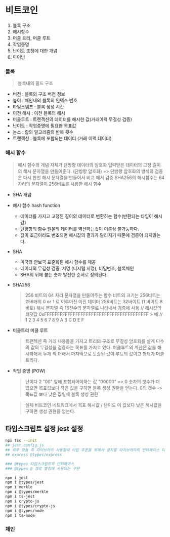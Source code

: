 # 비트코인

1. 블록 구조
2. 해시함수
3. 머클 트리, 머클 루트
4. 작업증명
5. 난이도 조정에 대한 개념
6. 마이닝

### 블록
> 블록내의 필드 구조

- 버전 : 블록의 구조 버전 정보
- 높이 : 체인내의 블록의 인덱스 번호
- 타임스템프 : 블록 생성 시간
- 이전 해시 : 이전 블록의 해시
- 머클루트 : 트랜젝션의 데이터를 해시한 값(거래이력 무결성 검증)
- 난이도 : 작업증명에 필요한 목표값
- 논스 : 합의 알고리즘의 반복 횟수
- 트랜젝션 : 블록에 포함되는 데이터 (거래 이력 데이터)

### 해시 함수
> 해시 함수의 개념 자체가 단방향 데이터의 암호화
> 입력받은 데이터의 고정 길이의 해시 문자열을 만들어준다. (단방향 암호화) => 단방향 암호화의 방식의 검증은 다시 한번 해시 문자열을 만들어서 비교 해서 검증
> SHA256의 해시함수는 64자리의 문자열이 256비트를 사용한 해시 함수

- SHA 개념

- 해시 함수 hash function
    - 데이터를 가지고 고정된 길이의 데이터로 변환하는 함수(반환되는 타입이 해시값)
    - 단방향의 함수 원본의 데이터를 역산하는것이 이론상 불가능하다.
    - 값이 조금이라도 변조되면 해시값의 결과가 달라지기 때문에 검증이 되지않는다.

- SHA
    - 미국의 안보국 표준화된 해시 함수를 제공
    - 데이터의 무결성 검증, 서명 (디지털 서명), 비밀번호, 블록체인
    - SHA의 뒤에 붙는 숫자 발전한 순서로 정의된다.

- SHA256
    > 256 비트의 64 자리 문자열을 만들어주는 함수
    > 비트의 크기는 256비트는 256개의 0 or 1 로 이루어진 이진 데이터
    > 256비트는 32바이트 (1 바이트 8 비트)
    > 해시 문자열 즉 16진수의 문자열로 나타내서 검증에 사용
    // 해시값의 최댓값
    > 0xFFFFFFFFFFFFFFFFFFFFFFFFFFFFFFFFFFFFFFFF > 예
// 1 2 3 4 5 6 7 8 9 A B C D E F  

- 머클트리 머클 루트
    > 트랜젝션 즉 거래 내용들을 가지고 트리의 구조로 무결성 암호화를 설계
    > 다수의 값의 무결성을 검증하는 목표를 가지고 있다.
    > 머클루트의 계산은 값을 해시화해서 두개 씩 더해서 마지막으로 도출된 값이 루트의 값이고 형태가 머클 트리다.

- 작업 증명 (POW)
    > 난이다 2 "00" 앞에 포함되어야하는 값 "00000" => 0 숫자의 갯수가 더 많으면 목표값보다 작은 값을 구하면 블록 생성 권한을 얻는다.
    > 0의 갯수 -> 목표값 보다 낮은 값일때 블록 생성 권한

    > 실제 비트코인 네트워크에서 목표 해시값 / 난이도 이 값보다 낮은 해시값을 구하면 생성 권한을 얻는다.

## 타입스크립트 설정 jest 설정

```sh
npx tsc --init
## jest.config.js
## 외부 모듈 즉 라이브러리 사용할때 타입 추론을 위해서 설치할 라이브러리의 인터페이스 타입정의 
## express @types/express

### @types 타입스크립트의 인터페이스 
### @types @ 경로 별칭에 사용되는 구문

npm i jest
npm i @types/jest
npm i merkle
npm i @types/merkle
npm i ts-jest
npm i crypto-js
npm i @types/crypto-js
npm i @types/node
npm i ts-node 
```

### 체인